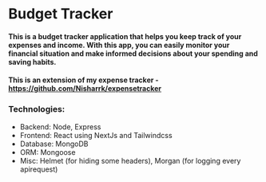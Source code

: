 # Budget Tracker

#### This is a budget tracker application that helps you keep track of your expenses and income. With this app, you can easily monitor your financial situation and make informed decisions about your spending and saving habits.

#### This is an extension of my expense tracker - https://github.com/Nisharrk/expensetracker

### Technologies:

- Backend: Node, Express
- Frontend: React using NextJs and Tailwindcss
- Database: MongoDB
- ORM: Mongoose
- Misc: Helmet (for hiding some headers), Morgan (for logging every apirequest)
